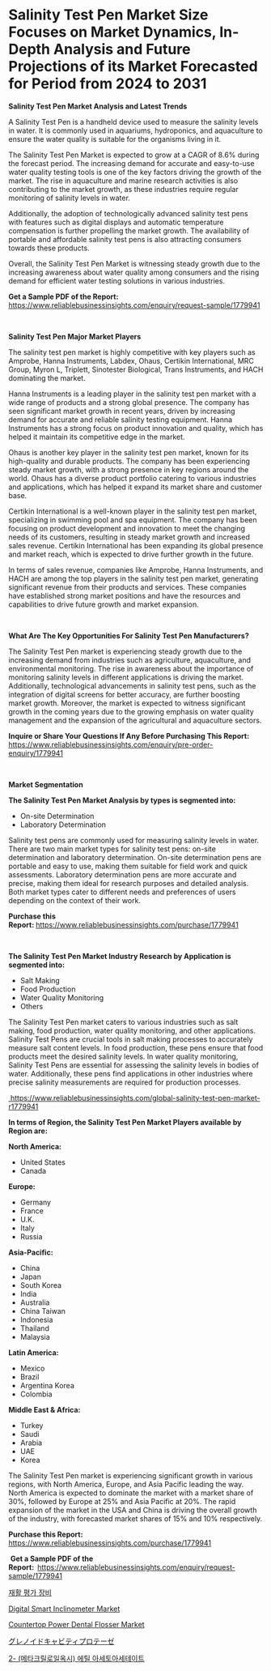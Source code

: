 <p><h1>Salinity Test Pen Market Size Focuses on Market Dynamics, In-Depth Analysis and Future Projections of its Market Forecasted for Period from 2024 to 2031</h1></p><p><strong>Salinity Test Pen Market Analysis and Latest Trends</strong></p>
<p><p>A Salinity Test Pen is a handheld device used to measure the salinity levels in water. It is commonly used in aquariums, hydroponics, and aquaculture to ensure the water quality is suitable for the organisms living in it.</p><p>The Salinity Test Pen Market is expected to grow at a CAGR of 8.6% during the forecast period. The increasing demand for accurate and easy-to-use water quality testing tools is one of the key factors driving the growth of the market. The rise in aquaculture and marine research activities is also contributing to the market growth, as these industries require regular monitoring of salinity levels in water.</p><p>Additionally, the adoption of technologically advanced salinity test pens with features such as digital displays and automatic temperature compensation is further propelling the market growth. The availability of portable and affordable salinity test pens is also attracting consumers towards these products.</p><p>Overall, the Salinity Test Pen Market is witnessing steady growth due to the increasing awareness about water quality among consumers and the rising demand for efficient water testing solutions in various industries.</p></p>
<p><strong>Get a Sample PDF of the Report:&nbsp;</strong> <a href="https://www.reliablebusinessinsights.com/enquiry/request-sample/1779941">https://www.reliablebusinessinsights.com/enquiry/request-sample/1779941</a></p>
<p>&nbsp;</p>
<p><strong>Salinity Test Pen Major Market Players</strong></p>
<p><p>The salinity test pen market is highly competitive with key players such as Amprobe, Hanna Instruments, Labdex, Ohaus, Certikin International, MRC Group, Myron L, Triplett, Sinotester Biological, Trans Instruments, and HACH dominating the market.</p><p>Hanna Instruments is a leading player in the salinity test pen market with a wide range of products and a strong global presence. The company has seen significant market growth in recent years, driven by increasing demand for accurate and reliable salinity testing equipment. Hanna Instruments has a strong focus on product innovation and quality, which has helped it maintain its competitive edge in the market.</p><p>Ohaus is another key player in the salinity test pen market, known for its high-quality and durable products. The company has been experiencing steady market growth, with a strong presence in key regions around the world. Ohaus has a diverse product portfolio catering to various industries and applications, which has helped it expand its market share and customer base.</p><p>Certikin International is a well-known player in the salinity test pen market, specializing in swimming pool and spa equipment. The company has been focusing on product development and innovation to meet the changing needs of its customers, resulting in steady market growth and increased sales revenue. Certikin International has been expanding its global presence and market reach, which is expected to drive further growth in the future.</p><p>In terms of sales revenue, companies like Amprobe, Hanna Instruments, and HACH are among the top players in the salinity test pen market, generating significant revenue from their products and services. These companies have established strong market positions and have the resources and capabilities to drive future growth and market expansion.</p></p>
<p>&nbsp;</p>
<p><strong>What Are The Key Opportunities For Salinity Test Pen Manufacturers?</strong></p>
<p><p>The Salinity Test Pen market is experiencing steady growth due to the increasing demand from industries such as agriculture, aquaculture, and environmental monitoring. The rise in awareness about the importance of monitoring salinity levels in different applications is driving the market. Additionally, technological advancements in salinity test pens, such as the integration of digital screens for better accuracy, are further boosting market growth. Moreover, the market is expected to witness significant growth in the coming years due to the growing emphasis on water quality management and the expansion of the agricultural and aquaculture sectors.</p></p>
<p><strong>Inquire or Share Your Questions If Any Before Purchasing This Report:</strong> <a href="https://www.reliablebusinessinsights.com/enquiry/pre-order-enquiry/1779941">https://www.reliablebusinessinsights.com/enquiry/pre-order-enquiry/1779941</a></p>
<p>&nbsp;</p>
<p><strong>Market Segmentation</strong></p>
<p><strong>The Salinity Test Pen Market Analysis by types is segmented into:</strong></p>
<p><ul><li>On-site Determination</li><li>Laboratory Determination</li></ul></p>
<p><p>Salinity test pens are commonly used for measuring salinity levels in water. There are two main market types for salinity test pens: on-site determination and laboratory determination. On-site determination pens are portable and easy to use, making them suitable for field work and quick assessments. Laboratory determination pens are more accurate and precise, making them ideal for research purposes and detailed analysis. Both market types cater to different needs and preferences of users depending on the context of their work.</p></p>
<p><strong>Purchase this Report:&nbsp;</strong><a href="https://www.reliablebusinessinsights.com/purchase/1779941">https://www.reliablebusinessinsights.com/purchase/1779941</a></p>
<p>&nbsp;</p>
<p><strong>The Salinity Test Pen Market Industry Research by Application is segmented into:</strong></p>
<p><ul><li>Salt Making</li><li>Food Production</li><li>Water Quality Monitoring</li><li>Others</li></ul></p>
<p><p>The Salinity Test Pen market caters to various industries such as salt making, food production, water quality monitoring, and other applications. Salinity Test Pens are crucial tools in salt making processes to accurately measure salt content levels. In food production, these pens ensure that food products meet the desired salinity levels. In water quality monitoring, Salinity Test Pens are essential for assessing the salinity levels in bodies of water. Additionally, these pens find applications in other industries where precise salinity measurements are required for production processes.</p></p>
<p><a href="https://www.reliablebusinessinsights.com/global-salinity-test-pen-market-r1779941">&nbsp;https://www.reliablebusinessinsights.com/global-salinity-test-pen-market-r1779941</a></p>
<p><strong>In terms of Region, the Salinity Test Pen Market Players available by Region are:</strong></p>
<p>
    <p> <strong> North America: </strong>
        <ul>
            <li>United States</li>
            <li>Canada</li>
        </ul>
        </p> 
    <p> <strong> Europe: </strong>
        <ul>
            <li>Germany</li>
            <li>France</li>
            <li>U.K.</li>
            <li>Italy</li>
            <li>Russia</li>
        </ul>
        </p> 
    <p> <strong> Asia-Pacific: </strong>
        <ul>
            <li>China</li>
            <li>Japan</li>
            <li>South Korea</li>
            <li>India</li>
            <li>Australia</li>
            <li>China Taiwan</li>
            <li>Indonesia</li>
            <li>Thailand</li>
            <li>Malaysia</li>
        </ul>
        </p> 
    <p> <strong> Latin America: </strong>
        <ul>
            <li>Mexico</li>
            <li>Brazil</li>
            <li>Argentina Korea</li>
            <li>Colombia</li>
        </ul>
        </p> 
    <p> <strong> Middle East & Africa: </strong>
        <ul>
            <li>Turkey</li>
            <li>Saudi</li>
            <li>Arabia</li>
            <li>UAE</li>
            <li>Korea</li>
        </ul>
    </p>
    </p>
<p><p>The Salinity Test Pen market is experiencing significant growth in various regions, with North America, Europe, and Asia Pacific leading the way. North America is expected to dominate the market with a market share of 30%, followed by Europe at 25% and Asia Pacific at 20%. The rapid expansion of the market in the USA and China is driving the overall growth of the industry, with forecasted market shares of 15% and 10% respectively.</p></p>
<p><strong>Purchase this Report: </strong><a href="https://www.reliablebusinessinsights.com/purchase/1779941">https://www.reliablebusinessinsights.com/purchase/1779941</a></p>
<p>&nbsp;<strong>Get a Sample PDF of the Report:&nbsp;&nbsp;</strong><a href="https://www.reliablebusinessinsights.com/enquiry/request-sample/1779941">https://www.reliablebusinessinsights.com/enquiry/request-sample/1779941</a></p>
<p><strong></strong></p>
<p><p><a href="https://github.com/marufmohassin05/Market-Research-Report-List-1/blob/main/471067599262.md">재활 평가 장비</a></p><p><a href="https://github.com/RyleeBauch2023/Market-Research-Report-List-1/blob/main/digital-smart-inclinometer-market.md">Digital Smart Inclinometer Market</a></p><p><a href="https://issuu.com/reportprime-2/docs/countertop-power-dental-flosser-market-size-2030.p">Countertop Power Dental Flosser Market</a></p><p><a href="https://github.com/oafhukehf4709715/Market-Research-Report-List-2/blob/main/8741847105539.md">グレノイドキャビティプロテーゼ</a></p><p><a href="https://github.com/kimvicki3212024/Market-Research-Report-List-1/blob/main/201019799261.md">2- (메타크릴로일옥시) 에틸 아세토아세테이트</a></p></p>